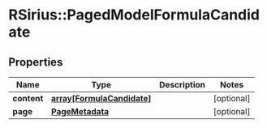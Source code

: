 # RSirius::PagedModelFormulaCandidate


## Properties
Name | Type | Description | Notes
------------ | ------------- | ------------- | -------------
**content** | [**array[FormulaCandidate]**](FormulaCandidate.md) |  | [optional] 
**page** | [**PageMetadata**](PageMetadata.md) |  | [optional] 


